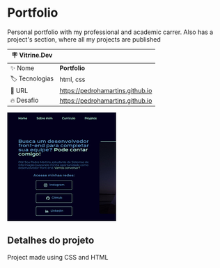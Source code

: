 # Portfolio

Personal portfolio with my professional and academic carrer. Also has a project's section, where all my projects are published

| :placard: Vitrine.Dev |     |
| -------------  | --- |
| :sparkles: Nome        | **Portfolio**
| :label: Tecnologias | html, css
| :rocket: URL         | https://pedrohamartins.github.io
| :fire: Desafio     | https://pedrohamartins.github.io

<!-- Inserir imagem com a #vitrinedev ao final do link -->
![](files/images/portfolio.png#vitrinedev)

## Detalhes do projeto

Project made using CSS and HTML
